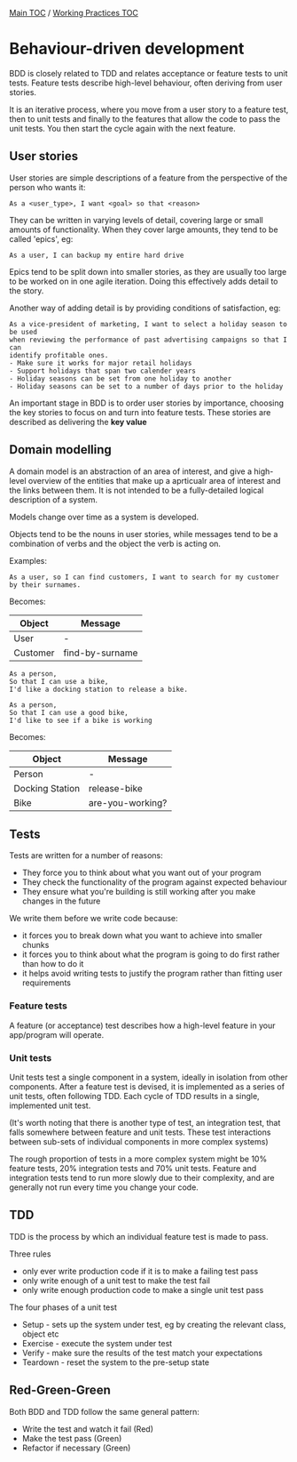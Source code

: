 [Main TOC](../README.md) / [Working Practices TOC](./working-practices-TOC.md)

# Behaviour-driven development

BDD is closely related to TDD and relates acceptance or feature tests to unit tests. Feature tests describe high-level behaviour, often deriving from user stories.

It is an iterative process, where you move from a user story to a feature test, then to unit tests and finally to the features that allow the code to pass the unit tests. You then start the cycle again with the next feature.

## User stories

User stories are simple descriptions of a feature from the perspective of the person who wants it:

```
As a <user_type>, I want <goal> so that <reason>
```

They can be written in varying levels of detail, covering large or small amounts of functionality. When they cover large amounts, they tend to be called 'epics', eg:

```
As a user, I can backup my entire hard drive
```

Epics tend to be split down into smaller stories, as they are usually too large to be worked on in one agile iteration. Doing this effectively adds detail to the story.

Another way of adding detail is by providing conditions of satisfaction, eg:

```
As a vice-president of marketing, I want to select a holiday season to be used 
when reviewing the performance of past advertising campaigns so that I can 
identify profitable ones.
- Make sure it works for major retail holidays
- Support holidays that span two calender years
- Holiday seasons can be set from one holiday to another
- Holiday seasons can be set to a number of days prior to the holiday
```

An important stage in BDD is to order user stories by importance, choosing the key stories to focus on and turn into feature tests. These stories are described as delivering the **key value**

## Domain modelling

A domain model is an abstraction of an area of interest, and give a high-level overview of the entities that make up a aprticualr area of interest and the links between them. It is not intended to be a fully-detailed logical description of a system.

Models change over time as a system is developed.

Objects tend to be the nouns in user stories, while messages tend to be a combination of verbs and the object the verb is acting on.

Examples:

```
As a user, so I can find customers, I want to search for my customer by their surnames.
```

Becomes:

| Object | Message |
| ------ | ------- |
| User | - |
| Customer | find-by-surname |

```
As a person,
So that I can use a bike,
I'd like a docking station to release a bike.

As a person,
So that I can use a good bike,
I'd like to see if a bike is working

```

Becomes:

| Object | Message |
| ------ | ------- |
| Person | - |
| Docking Station | release-bike |
| Bike | are-you-working? |

## Tests

Tests are written for a number of reasons:
- They force you to think about what you want out of your program
- They check the functionality of the program against expected behaviour
- They ensure what you're building is still working after you make changes in the future

We write them before we write code because:
- it forces you to break down what you want to achieve into smaller chunks
- it forces you to think about what the program is going to do first rather than how to do it
- it helps avoid writing tests to justify the program rather than fitting user requirements

### Feature tests

A feature (or acceptance) test describes how a high-level feature in your app/program will operate. 

### Unit tests

Unit tests test a single component in a system, ideally in isolation from other components. After a feature test is devised, it is implemented as a series of unit tests, often following TDD. Each cycle of TDD results in a single, implemented unit test.

(It's worth noting that there is another type of test, an integration test, that falls somewhere between feature and unit tests. These test interactions between sub-sets of individual components in more complex systems)

The rough proportion of tests in a more complex system might be 10% feature tests, 20% integration tests and 70% unit tests. Feature and integration tests tend to run more slowly due to their complexity, and are generally not run every time you change your code.

## TDD

TDD is the process by which an individual feature test is made to pass.

Three rules

- only ever write production code if it is to make a failing test pass
- only write enough of a unit test to make the test fail
- only write enough production code to make a single unit test pass

The four phases of a unit test

- Setup - sets up the system under test, eg by creating the relevant class, object etc
- Exercise - execute the system under test
- Verify - make sure the results of the test match your expectations
- Teardown - reset the system to the pre-setup state

## Red-Green-Green

Both BDD and TDD follow the same general pattern:
- Write the test and watch it fail (Red)
- Make the test pass (Green)
- Refactor if necessary (Green)


